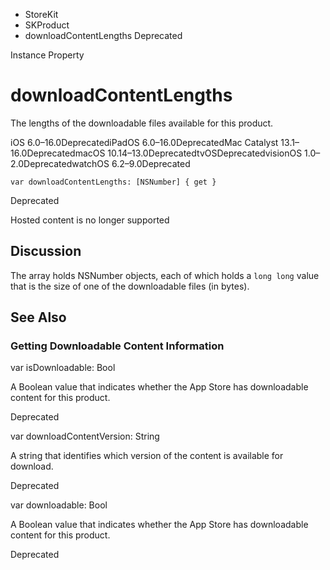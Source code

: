 

- StoreKit
- SKProduct
-  downloadContentLengths Deprecated

Instance Property

# downloadContentLengths

The lengths of the downloadable files available for this product.

iOS 6.0–16.0DeprecatediPadOS 6.0–16.0DeprecatedMac Catalyst 13.1–16.0DeprecatedmacOS 10.14–13.0DeprecatedtvOSDeprecatedvisionOS 1.0–2.0DeprecatedwatchOS 6.2–9.0Deprecated

``` source
var downloadContentLengths: [NSNumber] { get }
```

Deprecated

Hosted content is no longer supported

## Discussion

The array holds NSNumber objects, each of which holds a `long long` value that is the size of one of the downloadable files (in bytes).

## See Also

### Getting Downloadable Content Information

var isDownloadable: Bool

A Boolean value that indicates whether the App Store has downloadable content for this product.

Deprecated

var downloadContentVersion: String

A string that identifies which version of the content is available for download.

Deprecated

var downloadable: Bool

A Boolean value that indicates whether the App Store has downloadable content for this product.

Deprecated

